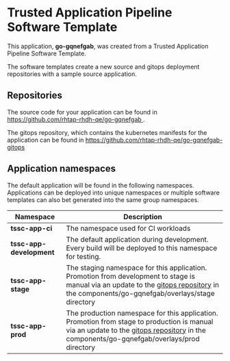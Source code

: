 # Trusted Application Pipeline Software Template

This application, **go-gqnefgab**, was created from a Trusted Application Pipeline Software Template.

The software templates create a new source and gitops deployment repositories with a sample source application. 

## Repositories

The source code for your application can be found in [https://github.com/rhtap-rhdh-qe/go-gqnefgab ](https://github.com/rhtap-rhdh-qe/go-gqnefgab ).
 
The gitops repository, which contains the kubernetes manifests for the application can be found in 
[https://github.com/rhtap-rhdh-qe/go-gqnefgab-gitops ](https://github.com/rhtap-rhdh-qe/go-gqnefgab-gitops ) 

## Application namespaces 

The default application will be found in the following namespaces. Applications can be deployed into unique namespaces or multiple software templates can also bet generated into the same group namespaces.  

|  Namespace   |  Description   |  
| -------- | -------- |
| **tssc-app-ci** | The namespace used for CI workloads |
| **tssc-app-development** | The default application during development. Every build will be deployed to this namespace for testing. |
| **tssc-app-stage** | The staging namespace for this application. Promotion from development to stage is manual via an update to the [gitops repository](https://github.com/rhtap-rhdh-qe/go-gqnefgab-gitops ) in the components/go-gqnefgab/overlays/stage directory |
| **tssc-app-prod** | The production namespace for this application. Promotion from stage to production is manual via an update to the [gitops repository](https://github.com/rhtap-rhdh-qe/go-gqnefgab-gitops ) in the components/go-gqnefgab/overlays/prod directory |